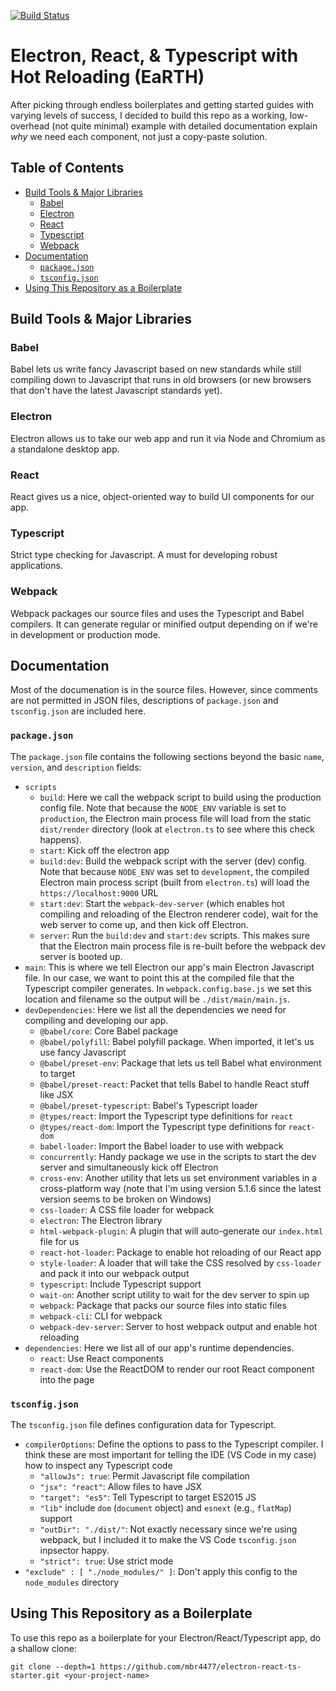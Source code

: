 [![Build Status](https://travis-ci.com/mbr4477/electron-react-ts-starter.svg?branch=master)](https://travis-ci.com/mbr4477/electron-react-ts-starter)
# Electron, React, & Typescript with Hot Reloading (EaRTH) <!-- omit in toc -->
After picking through endless boilerplates and getting started guides with varying levels of success, I decided to build this repo as a working, low-overhead (not quite minimal) example with detailed documentation explain *why* we need each component, not just a copy-paste solution.

## Table of Contents <!-- omit in toc -->
- [Build Tools & Major Libraries](#Build-Tools--Major-Libraries)
  - [Babel](#Babel)
  - [Electron](#Electron)
  - [React](#React)
  - [Typescript](#Typescript)
  - [Webpack](#Webpack)
- [Documentation](#Documentation)
  - [`package.json`](#packagejson)
  - [`tsconfig.json`](#tsconfigjson)
- [Using This Repository as a Boilerplate](#Using-This-Repository-as-a-Boilerplate)

## Build Tools & Major Libraries
### Babel
Babel lets us write fancy Javascript based on new standards while still compiling down to Javascript that runs in old browsers (or new browsers that don't have the latest Javascript standards yet).

### Electron
Electron allows us to take our web app and run it via Node and Chromium as a standalone desktop app.

### React
React gives us a nice, object-oriented way to build UI components for our app.

### Typescript
Strict type checking for Javascript. A must for developing robust applications.

### Webpack
Webpack packages our source files and uses the Typescript and Babel compilers. It can generate regular or minified output depending on if we're in development or production mode.

## Documentation
Most of the documenation is in the source files. However, since comments are not permitted in JSON files, descriptions of `package.json` and `tsconfig.json` are included here.

### `package.json`
The `package.json` file contains the following sections beyond the basic `name`, `version`, and `description` fields:
- `scripts`
    - `build`: Here we call the webpack script to build using the production config file. Note that because the `NODE_ENV` variable is set to `production`, the Electron main process file will load from the static `dist/render` directory (look at `electron.ts` to see where this check happens).
    - `start`: Kick off the electron app
    - `build:dev`: Build the webpack script with the server (dev) config. Note that because `NODE_ENV` was set to `development`, the compiled Electron main process script (built from `electron.ts`) will load the `https://localhost:9000` URL
    - `start:dev`: Start the `webpack-dev-server` (which enables hot compiling and reloading of the Electron renderer code), wait for the web server to come up, and then kick off Electron.
    - `server`: Run the `build:dev` and `start:dev` scripts. This makes sure that the Electron main process file is re-built before the webpack dev server is booted up.
- `main`: This is where we tell Electron our app's main Electron Javascript file. In our case, we want to point this at the compiled file that the Typescript compiler generates. In `webpack.config.base.js` we set this location and filename so the output will be `./dist/main/main.js`.
- `devDependencies`: Here we list all the dependencies we need for compiling and developing our app.
    - `@babel/core`: Core Babel package
    - `@babel/polyfill`: Babel polyfill package. When imported, it let's us use fancy Javascript
    - `@babel/preset-env`: Package that lets us tell Babel what environment to target
    - `@babel/preset-react`: Packet that tells Babel to handle React stuff like JSX
    - `@babel/preset-typescript`: Babel's Typescript loader
    - `@types/react`: Import the Typescript type definitions for `react`
    - `@types/react-dom`: Import the Typescript type definitions for `react-dom`
    - `babel-loader`: Import the Babel loader to use with webpack
    - `concurrently`: Handy package we use in the scripts to start the dev server and simultaneously kick off Electron
    - `cross-env`: Another utility that lets us set environment variables in a cross-platform way (note that I'm using version 5.1.6 since the latest version seems to be broken on Windows)
    - `css-loader`: A CSS file loader for webpack
    - `electron`: The Electron library
    - `html-webpack-plugin`: A plugin that will auto-generate our `index.html` file for us
    - `react-hot-loader`: Package to enable hot reloading of our React app
    - `style-loader`: A loader that will take the CSS resolved by `css-loader` and pack it into our webpack output
    - `typescript`: Include Typescript support
    - `wait-on`: Another script utility to wait for the dev server to spin up
    - `webpack`: Package that packs our source files into static files 
    - `webpack-cli`: CLI for webpack
    - `webpack-dev-server`: Server to host webpack output and enable hot reloading
- `dependencies`: Here we list all of our app's runtime dependencies.
    - `react`: Use React components
    - `react-dom`: Use the ReactDOM to render our root React component into the page

### `tsconfig.json`
The `tsconfig.json` file defines configuration data for Typescript.
- `compilerOptions`: Define the options to pass to the Typescript compiler. I think these are most important for telling the IDE (VS Code in my case) how to inspect any Typescript code
    - `"allowJs": true`: Permit Javascript file compilation
    - `"jsx": "react"`: Allow files to have JSX
    - `"target": "es5"`: Tell Typescript to target ES2015 JS
    - `"lib"` include  `dom` (`document` object) and `esnext` (e.g., `flatMap`) support
    - `"outDir": "./dist/"`: Not exactly necessary since we're using webpack, but I included it to make the VS Code `tsconfig.json` inpsector happy.
    - `"strict": true`: Use strict mode
- `"exclude" : [ "./node_modules/" ]`: Don't apply this config to the `node_modules` directory

## Using This Repository as a Boilerplate
To use this repo as a boilerplate for your Electron/React/Typescript app, do a shallow clone:
```
git clone --depth=1 https://github.com/mbr4477/electron-react-ts-starter.git <your-project-name>
```
